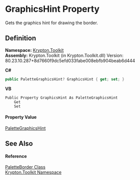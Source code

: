 # GraphicsHint Property


Gets the graphics hint for drawing the border.



## Definition
**Namespace:** <a href="79d2eac2-21f4-54ff-7552-b20c33c30600.md">Krypton.Toolkit</a>  
**Assembly:** Krypton.Toolkit (in Krypton.Toolkit.dll) Version: 80.23.10.287+8d7660f9dc5efd033fabe008ebfb904beab6d444

**C#**
``` C#
public PaletteGraphicsHint? GraphicsHint { get; set; }
```
**VB**
``` VB
Public Property GraphicsHint As PaletteGraphicsHint
	Get
	Set
```



#### Property Value
<a href="4996a10d-7e79-e350-9b8d-bae7bc22cd6e.md">PaletteGraphicsHint</a>

## See Also


#### Reference
<a href="58309837-6402-8fdf-d9e1-eeab3ebd89bb.md">PaletteBorder Class</a>  
<a href="79d2eac2-21f4-54ff-7552-b20c33c30600.md">Krypton.Toolkit Namespace</a>  
